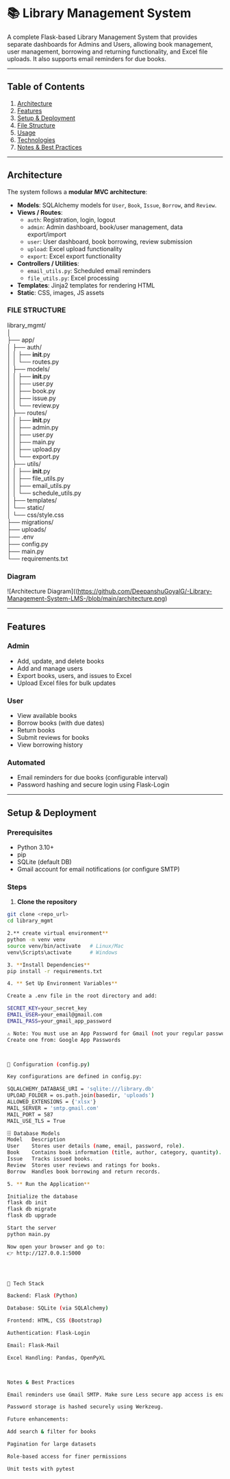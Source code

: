 # 📚 Library Management System

A complete Flask-based Library Management System that provides separate dashboards for Admins and Users, allowing book management, user management, borrowing and returning functionality, and Excel file uploads. It also supports email reminders for due books.


---

## Table of Contents

1. [Architecture](#architecture)
2. [Features](#features)
3. [Setup & Deployment](#setup--deployment)
4. [File Structure](#file-structure)
5. [Usage](#usage)
6. [Technologies](#technologies)
7. [Notes & Best Practices](#notes--best-practices)

---

## Architecture

The system follows a **modular MVC architecture**:

- **Models**: SQLAlchemy models for `User`, `Book`, `Issue`, `Borrow`, and `Review`.
- **Views / Routes**:
  - `auth`: Registration, login, logout
  - `admin`: Admin dashboard, book/user management, data export/import
  - `user`: User dashboard, book borrowing, review submission
  - `upload`: Excel upload functionality
  - `export`: Excel export functionality
- **Controllers / Utilities**:
  - `email_utils.py`: Scheduled email reminders
  - `file_utils.py`: Excel processing
- **Templates**: Jinja2 templates for rendering HTML
- **Static**: CSS, images, JS assets


### FILE STRUCTURE
library_mgmt/ <br />
│<br />
├── app/<br />
│   ├── auth/<br />
│   │   ├── __init__.py  <br />
│   │   └── routes.py<br />
│   ├── models/<br />
│   │   ├── __init__.py<br />
│   │   ├── user.py<br />
│   │   ├── book.py<br />
│   │   ├── issue.py<br />
│   │   └── review.py<br />
│   ├── routes/<br />
│   │   ├── __init__.py<br />
│   │   ├── admin.py <br />
│   │   ├── user.py <br />
│   │   ├── main.py <br />
│   │   ├── upload.py <br />
│   │   └── export.py <br />
│   ├── utils/ <br />
│   │   ├── __init__.py <br />
│   │   ├── file_utils.py <br />
│   │   ├── email_utils.py <br />
│   │   └── schedule_utils.py <br />
│   ├── templates/ <br />
│   └── static/ <br />
│       └── css/style.css <br />
├── migrations/ <br />
├── uploads/ <br />
├── .env <br />
├── config.py <br /> 
├── main.py <br />
└── requirements.txt <br />

### Diagram

![Architecture Diagram]((https://github.com/DeepanshuGoyalG/-Library-Management-System-LMS-/blob/main/architecture.png)

---

## Features

### Admin

- Add, update, and delete books
- Add and manage users
- Export books, users, and issues to Excel
- Upload Excel files for bulk updates

### User

- View available books
- Borrow books (with due dates)
- Return books
- Submit reviews for books
- View borrowing history

### Automated

- Email reminders for due books (configurable interval)
- Password hashing and secure login using Flask-Login

---

## Setup & Deployment

### Prerequisites

- Python 3.10+
- pip
- SQLite (default DB)
- Gmail account for email notifications (or configure SMTP)

### Steps

1. **Clone the repository**

```bash
git clone <repo_url>
cd library_mgmt

2.** create virtual environment**
python -m venv venv
source venv/bin/activate   # Linux/Mac
venv\Scripts\activate      # Windows

3. **Install Dependencies**
pip install -r requirements.txt

4. ** Set Up Environment Variables**

Create a .env file in the root directory and add:

SECRET_KEY=your_secret_key
EMAIL_USER=your_email@gmail.com
EMAIL_PASS=your_gmail_app_password

⚠️ Note: You must use an App Password for Gmail (not your regular password).
Create one from: Google App Passwords



🧩 Configuration (config.py)

Key configurations are defined in config.py:

SQLALCHEMY_DATABASE_URI = 'sqlite:///library.db'
UPLOAD_FOLDER = os.path.join(basedir, 'uploads')
ALLOWED_EXTENSIONS = {'xlsx'}
MAIL_SERVER = 'smtp.gmail.com'
MAIL_PORT = 587
MAIL_USE_TLS = True

🗄️ Database Models
Model	Description
User	Stores user details (name, email, password, role).
Book	Contains book information (title, author, category, quantity).
Issue	Tracks issued books.
Review	Stores user reviews and ratings for books.
Borrow	Handles book borrowing and return records.

5. ** Run the Application**

Initialize the database
flask db init
flask db migrate
flask db upgrade

Start the server
python main.py

Now open your browser and go to:
👉 http://127.0.0.1:5000




🧰 Tech Stack

Backend: Flask (Python)

Database: SQLite (via SQLAlchemy)

Frontend: HTML, CSS (Bootstrap)

Authentication: Flask-Login

Email: Flask-Mail

Excel Handling: Pandas, OpenPyXL



Notes & Best Practices

Email reminders use Gmail SMTP. Make sure Less secure app access is enabled or use App Password.

Password storage is hashed securely using Werkzeug.

Future enhancements:

Add search & filter for books

Pagination for large datasets

Role-based access for finer permissions

Unit tests with pytest


